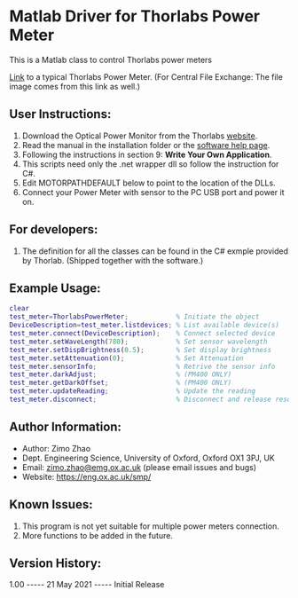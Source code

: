 # Matlab Driver for Thorlabs Power Meter

This is a Matlab class to control Thorlabs power meters

[Link](https://www.thorlabs.com/newgrouppage9.cfm?objectgroup_id=10562) to a typical Thorlabs Power Meter. (For Central File Exchange: The file image comes from this link as well.)

## User Instructions:

1. Download the Optical Power Monitor from the Thorlabs [website](https://www.thorlabs.com/software_pages/ViewSoftwarePage.cfm?Code=OPM).
2. Read the manual in the installation folder or the [software help page](https://www.thorlabs.com/software/MUC/OPM/v3.0/TL_OPM_V3.0_web-secured.pdf).
3. Following the instructions in section 9: **Write Your Own Application**.
4. This scripts need only the .net wrapper dll so follow the instruction for C#.
5. Edit MOTORPATHDEFAULT below to point to the location of the DLLs.
6. Connect your Power Meter with sensor to the PC USB port and power it on.

## For developers:

1. The definition for all the classes can be found in the C# exmple provided by Thorlab. (Shipped together with the software.)

## Example Usage:

```matlab
clear
test_meter=ThorlabsPowerMeter;            % Initiate the object
DeviceDescription=test_meter.listdevices; % List available device(s)
test_meter.connect(DeviceDescription);    % Connect selected device
test_meter.setWaveLength(780);            % Set sensor wavelength
test_meter.setDispBrightness(0.5);        % Set display brightness
test_meter.setAttenuation(0);             % Set Attenuation
test_meter.sensorInfo;                    % Retrive the sensor info
test_meter.darkAdjust;                    % (PM400 ONLY)
test_meter.getDarkOffset;                 % (PM400 ONLY)
test_meter.updateReading;                 % Update the reading
test_meter.disconnect;                    % Disconnect and release resource
```

## Author Information:

* Author: Zimo Zhao
* Dept. Engineering Science, University of Oxford, Oxford OX1 3PJ, UK
* Email: zimo.zhao@emg.ox.ac.uk (please email issues and bugs)
* Website: https://eng.ox.ac.uk/smp/

## Known Issues:

1. This program is not yet suitable for multiple power meters connection.
2. More functions to be added in the future.

## Version History:

1.00 ----- 21 May 2021 ----- Initial Release
